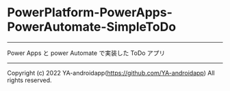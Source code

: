 # PowerPlatform-PowerApps-PowerAutomate-SimpleToDo

---

Power Apps と power Automate で実装した ToDo アプリ

---

Copyright (c) 2022 YA-androidapp(https://github.com/YA-androidapp) All rights reserved.
